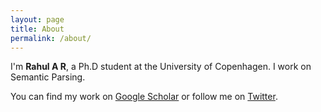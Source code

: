 ```yaml
---
layout: page
title: About
permalink: /about/
---
```


I'm **Rahul A R**, a Ph.D student at the University of Copenhagen. I work on Semantic Parsing.

You can find my work on <a href="https://scholar.google.dk/citations?user=UbcNXvQAAAAJ&hl=en" target="_blank">Google Scholar</a> or follow me on <a href="https://twitter.com/rahul_a_r" target="_blank">Twitter</a>.
